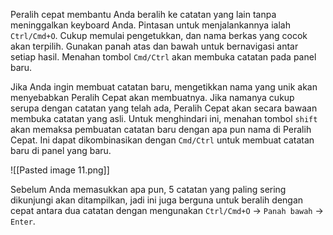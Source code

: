 Peralih cepat membantu Anda beralih ke catatan yang lain tanpa meninggalkan keyboard Anda. Pintasan untuk menjalankannya ialah `Ctrl/Cmd+O`. Cukup memulai pengetukkan, dan nama berkas yang cocok akan terpilih. Gunakan panah atas dan bawah untuk bernavigasi antar setiap hasil. Menahan tombol `Cmd/Ctrl` akan membuka catatan pada panel baru.

Jika Anda ingin membuat catatan baru, mengetikkan nama yang unik akan menyebabkan Peralih Cepat akan membuatnya. Jika namanya cukup serupa dengan catatan yang telah ada, Peralih Cepat akan secara bawaan membuka catatan yang asli. Untuk menghindari ini, menahan tombol `shift` akan memaksa pembuatan catatan baru dengan apa pun nama di Peralih Cepat. Ini dapat dikombinasikan dengan `Cmd/Ctrl` untuk membuat catatan baru di panel yang baru.

![[Pasted image 11.png]]

Sebelum Anda memasukkan apa pun, 5 catatan yang paling sering dikunjungi akan ditampilkan, jadi ini juga berguna untuk beralih dengan cepat antara dua catatan dengan mengunakan `Ctrl/Cmd+O` → `Panah bawah` → `Enter`.

